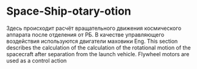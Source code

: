 # Space-Ship-otary-otion
Здесь происходит расчёт вращательного движения космического аппарата после отделения от РБ. В качестве управляющего воздействия используются двигатели маховики
Eng. This section describes the calculation of the calculation of the rotational motion of the spacecraft after separation from the launch vehicle. Flywheel motors are used as a control action
